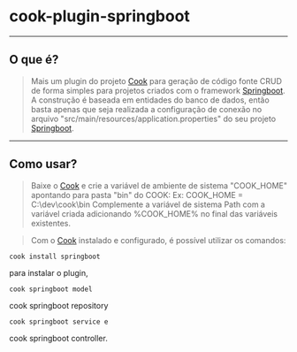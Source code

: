 # cook-plugin-springboot

----
## O que é?
> Mais um plugin do projeto [Cook](https://github.com/itakenami/cook) para geração de código fonte CRUD de forma simples para projetos criados com o framework [Springboot](https://spring.io/projects/spring-boot). A construção é baseada em entidades do banco de dados, então basta apenas que seja realizada a configuração de conexão no arquivo "src/main/resources/application.properties" do seu projeto [Springboot]([https://laravel.com/](https://spring.io/projects/spring-boot)).

----
## Como usar?
>Baixe o [Cook](https://github.com/itakenami/cook) e crie a variável de ambiente de sistema "COOK_HOME" apontando para pasta "bin" do COOK:
Ex: COOK_HOME = C:\dev\cook\bin
>Complemente a variável de sistema Path com a variável criada adicionando %COOK_HOME% no final das variáveis existentes.

>Com o [Cook](https://github.com/itakenami/cook) instalado e configurado, é possível utilizar os comandos:

```
cook install springboot
```
para instalar o plugin,
```
cook springboot model
```
cook springboot repository
```
cook springboot service e
```
cook springboot controller.

